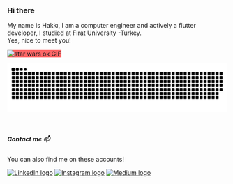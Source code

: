 ### Hi there

My name is Hakkı, I am a computer engineer and actively a flutter developer, I studied at Fırat University -Turkey. <br/>
Yes, nice to meet you!


<img class="giphy-gif-img" src="https://media.giphy.com/media/l4FGztRST7RVKUhoI/giphy.gif" width="360" height="240" alt="star wars ok GIF" style="background: rgb(255, 102, 102);">

<br>

<div >

![github contribution grid snake animation](https://raw.githubusercontent.com/platane/platane/output/github-contribution-grid-snake.svg)

</div>

<br>

##### Contact me 📫

You can also find me on these accounts!


[<img src="https://cdn.pixabay.com/photo/2017/12/06/04/57/linkedin-3000959_1280.png" alt="LinkedIn logo" width="24">](https://www.linkedin.com/in/hakkicansengonul/)
[<img src="https://cdn.pixabay.com/photo/2016/08/09/17/52/instagram-1581266_1280.jpg" alt="Instagram logo" width="24">](https://www.instagram.com/cansngnl/)
[<img src="https://cdn.pixabay.com/photo/2015/03/10/17/30/twitter-667462_1280.png" alt="Medium logo" width="24">](https://twitter.com/Cansngnl)

